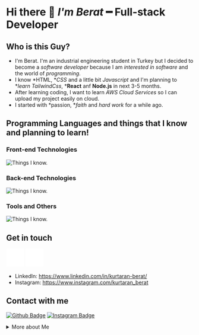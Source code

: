 # Hi there 👋 *I'm Berat* ━ Full-stack Developer

## Who is this Guy?
- I'm Berat. I'm an industrial engineering student in Turkey but I decided to become a *software developer* because I am *interested in software* and the world of *programming*. 
- I know *HTML, **CSS* and a little bit *Javascript* and I'm planning to **learn TailwindCss*, ***React** anf **Node.js** in next 3-5 months.
- After learning coding, I want to learn *AWS Cloud Services* so I can upload my project easily on cloud.
- I started with *passion, **faith* and *hard work* for a while ago. 

## Programming Languages and things that I know and planning to learn!

### Front-end Technologies
![Things I know.](https://skillicons.dev/icons?i=html,css,js&theme=dark)

### Back-end Technologies
![Things I know.](https://skillicons.dev/icons?i=nodejs,mongodb,python,laravel,expressjs&theme=dark)

### Tools and Others
![Things I know.](https://skillicons.dev/icons?i=vscode,aws,docker,kubernetes,git&theme=dark)

## Get in touch
[<img src="https://raw.githubusercontent.com/codeSTACKr/codeSTACKr/master/img/linkedin-dark.svg" width="auto" target="_blank">](https://www.linkedin.com/in/kurtaran-berat/)
[<img src="https://raw.githubusercontent.com/codeSTACKr/codeSTACKr/master/img/instagram-dark.svg" width="auto" target="_blank">](https://www.instagram.com/kurtaran_berat)

- LinkedIn: https://www.linkedin.com/in/kurtaran-berat/
- Instagram: https://www.instagram.com/kurtaran_berat 

## Contact with me
[![Github Badge](https://img.shields.io/badge/-Github-000?style=quare&labelColor=000&logo=Github&logoColor=white&link=link)](https://github.com/kurtaranberat) 
[![Instagram Badge](https://img.shields.io/badge/-Instagram-C13584?style=flat-quare&labelColor=C13584&logo=instagram&logoColor=white&link=link)](https://www.instagram.com/kurtaran_berat) 


<details>
<summary>More about Me</summary>

## GitHub Stats
![Top Langs](https://github-readme-stats.vercel.app/api/top-langs/?username=BeratKurtaran&layout=compact&theme=tokyonight)
![Adem's GitHub stats](https://github-readme-stats.vercel.app/api?username=BeratKurtaran&show_icons=true&theme=tokyonight)

![GitHub Streak](https://github-readme-streak-stats.herokuapp.com/?user=BeratKurtaran&theme=tokyonight)
